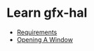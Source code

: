 
# Learn gfx-hal

* [Requirements](00_requirements.md)
* [Opening A Window](01_opening_a_window.md)
